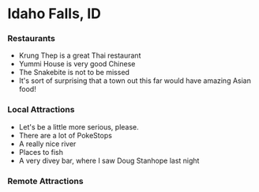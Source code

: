 # Idaho Falls, ID

### Restaurants
- Krung Thep is a great Thai restaurant
- Yummi House is very good Chinese
- The Snakebite is not to be missed
- It's sort of surprising that a town out this far would have amazing Asian food!

### Local Attractions
- Let's be a little more serious, please.
- There are a lot of PokeStops
- A really nice river
- Places to fish
- A very divey bar, where I saw Doug Stanhope last night

### Remote Attractions
